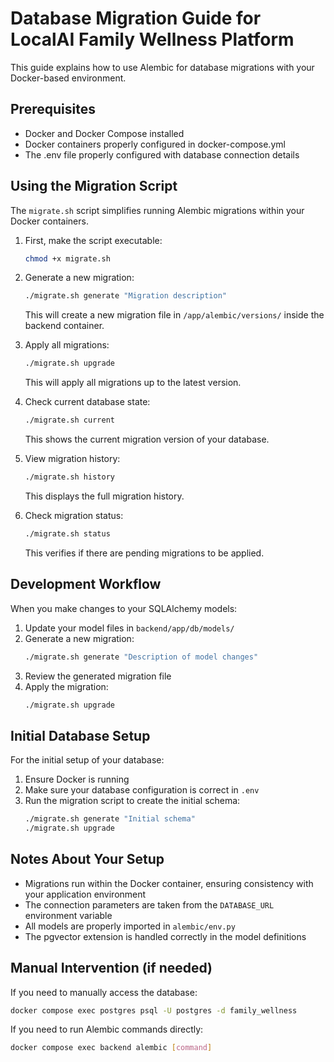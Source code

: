 # Database Migration Guide for LocalAI Family Wellness Platform

This guide explains how to use Alembic for database migrations with your Docker-based environment.

## Prerequisites

- Docker and Docker Compose installed
- Docker containers properly configured in docker-compose.yml
- The .env file properly configured with database connection details

## Using the Migration Script

The `migrate.sh` script simplifies running Alembic migrations within your Docker containers.

1. First, make the script executable:
   ```bash
   chmod +x migrate.sh
   ```

2. Generate a new migration:
   ```bash
   ./migrate.sh generate "Migration description"
   ```
   This will create a new migration file in `/app/alembic/versions/` inside the backend container.

3. Apply all migrations:
   ```bash
   ./migrate.sh upgrade
   ```
   This will apply all migrations up to the latest version.

4. Check current database state:
   ```bash
   ./migrate.sh current
   ```
   This shows the current migration version of your database.

5. View migration history:
   ```bash
   ./migrate.sh history
   ```
   This displays the full migration history.

6. Check migration status:
   ```bash
   ./migrate.sh status
   ```
   This verifies if there are pending migrations to be applied.

## Development Workflow

When you make changes to your SQLAlchemy models:

1. Update your model files in `backend/app/db/models/`
2. Generate a new migration:
   ```bash
   ./migrate.sh generate "Description of model changes"
   ```
3. Review the generated migration file
4. Apply the migration:
   ```bash
   ./migrate.sh upgrade
   ```

## Initial Database Setup

For the initial setup of your database:

1. Ensure Docker is running
2. Make sure your database configuration is correct in `.env`
3. Run the migration script to create the initial schema:
   ```bash
   ./migrate.sh generate "Initial schema"
   ./migrate.sh upgrade
   ```

## Notes About Your Setup

- Migrations run within the Docker container, ensuring consistency with your application environment
- The connection parameters are taken from the `DATABASE_URL` environment variable
- All models are properly imported in `alembic/env.py`
- The pgvector extension is handled correctly in the model definitions

## Manual Intervention (if needed)

If you need to manually access the database:

```bash
docker compose exec postgres psql -U postgres -d family_wellness
```

If you need to run Alembic commands directly:

```bash
docker compose exec backend alembic [command]
```
